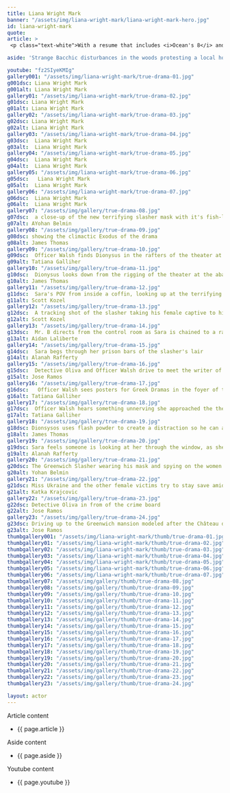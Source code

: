 ```yaml
---
title: Liana Wright Mark
banner: "/assets/img/liana-wright-mark/liana-wright-mark-hero.jpg"
id: liana-wright-mark
quote: 
article: >
 <p class="text-white">With a resume that includes <i>Ocean's 8</i> and <i>That Chick!</i>, Liana Wright-Mark is a celebrity actress featured in a variety of shows and creative project. A graduate of Pace University's BFA Musician Theater program, she is also a dancer, musician and book author who works with top industry artists. Liana explains, “I get to play the intrepid reporter who sensationalizes a creepy reality-based horror film.  It was great to take on the trope in this smart film that’s trying to launch us beyond a fascination with crime to a better reality.”</p> <p class="text-white">You can find out more about Liana, visit <a href="https://www.lianawright-mark.com/" target="_blank" class="underline mail-link">www.lianawright-mark.com</a></p>

aside: 'Strange Bacchic disturbances in the woods protesting a local horror movie prompt a police investigation. A shadowy figure emerges.  Calling himself the God of Drama, he believes that he can achieve the seemingly impossible goal of returning drama to its original purpose – of preparing citizens for leadership in democracy. As the horror movie spirals out of control, and the Bacchae are consumed in violence - can officer Ailish Walsh discern the truth before a gruesome Greek drama unfolds? <br><br> Director James Thomas creates a Greek tragedy for our time. A horror story that looks at the original role of drama – as the companion invention of democracy – to shed light on how modern media is still working in our lives, in hidden ways, to rip us apart. True Drama is an alarm – a rare moment of clarity – a terrifying jolt - and an invitation to enjoy the true transcendental power of drama to help us envision a better Democracy. '

youtube: "fz2SIyeKMIg"
gallery001: "/assets/img/liana-wright-mark/true-drama-01.jpg"
g001dsc: Liana Wright Mark
g001alt: Liana Wright Mark 
gallery01: "/assets/img/liana-wright-mark/true-drama-02.jpg"
g01dsc: Liana Wright Mark  
g01alt: Liana Wright Mark  
gallery02: "/assets/img/liana-wright-mark/true-drama-03.jpg"
g02dsc: Liana Wright Mark
g02alt: Liana Wright Mark 
gallery03: "/assets/img/liana-wright-mark/true-drama-04.jpg"
g03dsc:  Liana Wright Mark
g03alt:  Liana Wright Mark
gallery04: "/assets/img/liana-wright-mark/true-drama-05.jpg"
g04dsc:  Liana Wright Mark
g04alt:  Liana Wright Mark  
gallery05: "/assets/img/liana-wright-mark/true-drama-06.jpg"
g05dsc:   Liana Wright Mark
g05alt:  Liana Wright Mark  
gallery06: "/assets/img/liana-wright-mark/true-drama-07.jpg"
g06dsc:  Liana Wright Mark
g06alt:  Liana Wright Mark  
gallery07: "/assets/img/gallery/true-drama-08.jpg"
g07dsc:  a close-up of the new terrifying slasher mask with it's fish-like gaping mouth
g07alt: AYohan Belmin
gallery08: "/assets/img/gallery/true-drama-09.jpg"
g08dsc: showing the climactic Exodus of the drama  
g08alt: James Thomas
gallery09: "/assets/img/gallery/true-drama-10.jpg"
g09dsc:  Officer Walsh finds Dionysus in the rafters of the theater at the abandoned sanitarium  
g09alt: Tatiana Galliher  
gallery10: "/assets/img/gallery/true-drama-11.jpg"
g10dsc:  Dionysus looks down from the rigging of the theater at the abandoned sanitarium  
g10alt: James Thomas
gallery11: "/assets/img/gallery/true-drama-12.jpg"
g11dsc:  Sara's POV from inside a coffin, looking up at the terrifying masked slasher 
g11alt: Scott Kozel 
gallery12: "/assets/img/gallery/true-drama-13.jpg"
g12dsc:  A tracking shot of the slasher taking his female captive to his underground lair 
g12alt: Scott Kozel 
gallery13: "/assets/img/gallery/true-drama-14.jpg"
g13dsc:  Mr. B directs from the control room as Sara is chained to a rack before being tortured 
g13alt: Aidan Laliberte  
gallery14: "/assets/img/gallery/true-drama-15.jpg"
g14dsc:  Sara begs through her prison bars of the slasher's lair
g14alt: Alanah Rafferty
gallery15: "/assets/img/gallery/true-drama-16.jpg"
g15dsc:  Detective Oliva and Officer Walsh drive to meet the writer of the slasher script 
g15alt: Jose Ramos
gallery16: "/assets/img/gallery/true-drama-17.jpg"
g16dsc:   Officer Walsh sees posters for Greek Dramas in the foyer of the theater at the abandoned sanitarium 
g16alt: Tatiana Galliher 
gallery17: "/assets/img/gallery/true-drama-18.jpg"
g17dsc:  Officer Walsh hears something unnerving she approached the theater stage 
g17alt: Tatiana Galliher  
gallery18: "/assets/img/gallery/true-drama-19.jpg"
g18dsc: Dionsysos uses flash powder to create a distraction so he can avoid being tased by police
g18alt: James Thomas
gallery19: "/assets/img/gallery/true-drama-20.jpg"
g19dsc: Sara feels someone is looking at her through the window, as she showers in the Slasher's house
g19alt: Alanah Rafferty
gallery20: "/assets/img/gallery/true-drama-21.jpg"
g20dsc: The Greenwich Slasher wearing his mask and spying on the women in the shower
g20alt: Yohan Belmin
gallery21: "/assets/img/gallery/true-drama-22.jpg"
g21dsc: Miss Ukraine and the other female victims try to stay save amid the chaos on set
g21alt: Katka Krajcovic 
gallery22: "/assets/img/gallery/true-drama-23.jpg"
g22dsc: Detective Oliva in from of the crime board
g22alt: Jose Ramos
gallery23: "/assets/img/gallery/true-drama-24.jpg"
g23dsc: Driving up to the Greenwich mansion modeled after the Château de Malmaison in French
g23alt: Jose Ramos
thumbgallery001: "/assets/img/liana-wright-mark/thumb/true-drama-01.jpg"
thumbgallery01: "/assets/img/liana-wright-mark/thumb/true-drama-02.jpg"
thumbgallery02: "/assets/img/liana-wright-mark/thumb/true-drama-03.jpg"
thumbgallery03: "/assets/img/liana-wright-mark/thumb/true-drama-04.jpg"
thumbgallery04: "/assets/img/liana-wright-mark/thumb/true-drama-05.jpg"
thumbgallery05: "/assets/img/liana-wright-mark/thumb/true-drama-06.jpg"
thumbgallery06: "/assets/img/liana-wright-mark/thumb/true-drama-07.jpg"
thumbgallery07: "/assets/img/gallery/thumb/true-drama-08.jpg"
thumbgallery08: "/assets/img/gallery/thumb/true-drama-09.jpg"
thumbgallery09: "/assets/img/gallery/thumb/true-drama-10.jpg"
thumbgallery10: "/assets/img/gallery/thumb/true-drama-11.jpg"
thumbgallery11: "/assets/img/gallery/thumb/true-drama-12.jpg"
thumbgallery12: "/assets/img/gallery/thumb/true-drama-13.jpg"
thumbgallery13: "/assets/img/gallery/thumb/true-drama-14.jpg"
thumbgallery14: "/assets/img/gallery/thumb/true-drama-15.jpg"
thumbgallery15: "/assets/img/gallery/thumb/true-drama-16.jpg"
thumbgallery16: "/assets/img/gallery/thumb/true-drama-17.jpg"
thumbgallery17: "/assets/img/gallery/thumb/true-drama-18.jpg"
thumbgallery18: "/assets/img/gallery/thumb/true-drama-19.jpg"
thumbgallery19: "/assets/img/gallery/thumb/true-drama-20.jpg"
thumbgallery20: "/assets/img/gallery/thumb/true-drama-21.jpg"
thumbgallery21: "/assets/img/gallery/thumb/true-drama-22.jpg"
thumbgallery22: "/assets/img/gallery/thumb/true-drama-23.jpg"
thumbgallery23: "/assets/img/gallery/thumb/true-drama-24.jpg"

layout: actor
---
```


Article content
* {{ page.article }}

Aside content
* {{ page.aside }}

Youtube content
* {{ page.youtube }}

